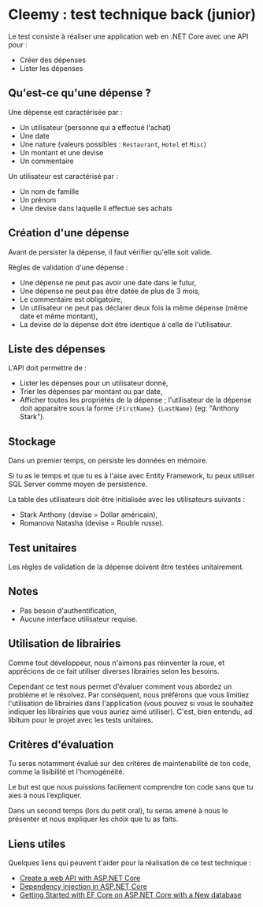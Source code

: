 # Cleemy : test technique back (junior)

Le test consiste à réaliser une application web en .NET Core avec une API pour :
 - Créer des dépenses
 - Lister les dépenses

## Qu'est-ce qu'une dépense ?

Une dépense est caractérisée par :
 - Un utilisateur (personne qui a effectué l'achat)
 - Une date
 - Une nature (valeurs possibles : `Restaurant`, `Hotel` et `Misc`)
 - Un montant et une devise
 - Un commentaire

Un utilisateur est caractérisé par :
 - Un nom de famille
 - Un prénom
 - Une devise dans laquelle il effectue ses achats

## Création d'une dépense

Avant de persister la dépense, il faut vérifier qu'elle soit valide.

Règles de validation d'une dépense :
 - Une dépense ne peut pas avoir une date dans le futur,
 - Une dépense ne peut pas être datée de plus de 3 mois,
 - Le commentaire est obligatoire,
 - Un utilisateur ne peut pas déclarer deux fois la même dépense (même date et même montant),
 - La devise de la dépense doit être identique à celle de l'utilisateur.

## Liste des dépenses

L'API doit permettre de :
 - Lister les dépenses pour un utilisateur donné,
 - Trier les dépenses par montant ou par date,
 - Afficher toutes les propriétés de la dépense ; l'utilisateur de la dépense doit apparaitre sous la forme `{FirstName} {LastName}` (eg: "Anthony Stark").

## Stockage

Dans un premier temps, on persiste les données en mémoire.

Si tu as le temps et que tu es à l'aise avec Entity Framework, tu peux utiliser SQL Server comme moyen de persistence.

La table des utilisateurs doit être initialisée avec les utilisateurs suivants :
 - Stark Anthony (devise = Dollar américain),
 - Romanova Natasha (devise = Rouble russe).

## Test unitaires

Les règles de validation de la dépense doivent être testées unitairement.

## Notes

 - Pas besoin d'authentification,
 - Aucune interface utilisateur requise.

## Utilisation de librairies

Comme tout développeur, nous n'aimons pas réinventer la roue, et apprécions de ce fait utiliser diverses librairies selon les besoins.

Cependant ce test nous permet d'évaluer comment vous abordez un problème et le résolvez. Par conséquent, nous préférons que vous limitiez l'utilisation de librairies dans l'application (vous pouvez si vous le souhaitez indiquer les librairies que vous auriez aimé utiliser). C'est, bien entendu, ad libitum pour le projet avec les tests unitaires.

## Critères d'évaluation

Tu seras notamment évalué sur des critères de maintenabilité de ton code, comme la lisibilité et l'homogénéité.

Le but est que nous puissions facilement comprendre ton code sans que tu aies à nous l’expliquer.

Dans un second temps (lors du petit oral), tu seras amené à nous le présenter et nous expliquer les choix que tu as faits.

## Liens utiles

Quelques liens qui peuvent t'aider pour la réalisation de ce test technique :
 - [Create a web API with ASP.NET Core](https://docs.microsoft.com/en-us/aspnet/core/tutorials/first-web-api)
 - [Dependency injection in ASP.NET Core](https://docs.microsoft.com/en-us/aspnet/core/fundamentals/dependency-injection)
 - [Getting Started with EF Core on ASP.NET Core with a New database](https://docs.microsoft.com/en-us/ef/core/get-started/aspnetcore/new-db)

